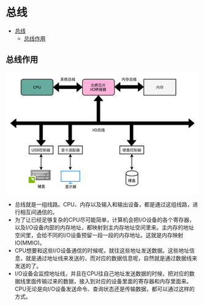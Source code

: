 # 总线

- [总线](#总线)
  - [总线作用](#总线作用)

## 总线作用

![总线](https://github.com/gongluck/images/blob/main/计算机基础/总线.png)

- 总线就是一组线路。CPU、内存以及输入和输出设备，都是通过这组线路，进行相互间通信的。
- 为了让已经足够复杂的CPU尽可能简单，计算机会把I/O设备的各个寄存器，以及I/O设备内部的内存地址，都映射到主内存地址空间里来。主内存的地址空间里，会给不同的I/O设备预留一段一段的内存地址。这就是内存映射IO(MMIO)。
- CPU想要和这些I/O设备通信的时候呢，就往这些地址发送数据。这些地址信息，就是通过地址线来发送的，而对应的数据信息呢，自然就是通过数据线来发送的了。
- I/O设备会监控地址线，并且在CPU往自己地址发送数据的时候，把对应的数据线里面传输过来的数据，接入到对应的设备里面的寄存器和内存里面来。CPU无论是向I/O设备发送命令、查询状态还是传输数据，都可以通过这样的方式。
